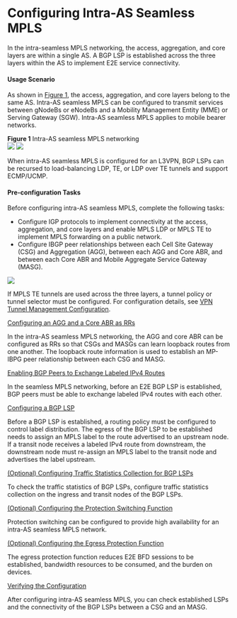 Configuring Intra-AS Seamless MPLS
==================================

In the intra-seamless MPLS networking, the access, aggregation, and core layers are within a single AS. A BGP LSP is established across the three layers within the AS to implement E2E service connectivity.

#### Usage Scenario

As shown in [Figure 1](#EN-US_TASK_0172368636__fig_dc_vrp_seamless_mpls_cfg_000501), the access, aggregation, and core layers belong to the same AS. Intra-AS seamless MPLS can be configured to transmit services between gNodeBs or eNodeBs and a Mobility Management Entity (MME) or Serving Gateway (SGW). Intra-AS seamless MPLS applies to mobile bearer networks.

**Figure 1** Intra-AS seamless MPLS networking  
![](images/fig_dc_vrp_seamless_mpls_cfg_000501.png)
![](../../../../public_sys-resources/note_3.0-en-us.png) 

When intra-AS seamless MPLS is configured for an L3VPN, BGP LSPs can be recursed to load-balancing LDP, TE, or LDP over TE tunnels and support ECMP/UCMP.



#### Pre-configuration Tasks

Before configuring intra-AS seamless MPLS, complete the following tasks:

* Configure IGP protocols to implement connectivity at the access, aggregation, and core layers and enable MPLS LDP or MPLS TE to implement MPLS forwarding on a public network.
* Configure IBGP peer relationships between each Cell Site Gateway (CSG) and Aggregation (AGG), between each AGG and Core ABR, and between each Core ABR and Mobile Aggregate Service Gateway (MASG).

![](../../../../public_sys-resources/note_3.0-en-us.png) 

If MPLS TE tunnels are used across the three layers, a tunnel policy or tunnel selector must be configured. For configuration details, see [VPN Tunnel Management Configuration](dc_vrp_tnlm_cfg_0001.html).



[Configuring an AGG and a Core ABR as RRs](../../../../software/nev8r10_vrpv8r16/user/vrp/dc_vrp_seamless_mpls_cfg_0006.html)

In the intra-AS seamless MPLS networking, the AGG and core ABR can be configured as RRs so that CSGs and MASGs can learn loopback routes from one another. The loopback route information is used to establish an MP-IBPG peer relationship between each CSG and MASG.

[Enabling BGP Peers to Exchange Labeled IPv4 Routes](../../../../software/nev8r10_vrpv8r16/user/vrp/dc_vrp_seamless_mpls_cfg_0008.html)

In the seamless MPLS networking, before an E2E BGP LSP is established, BGP peers must be able to exchange labeled IPv4 routes with each other.

[Configuring a BGP LSP](../../../../software/nev8r10_vrpv8r16/user/vrp/dc_vrp_seamless_mpls_cfg_0009.html)

Before a BGP LSP is established, a routing policy must be configured to control label distribution. The egress of the BGP LSP to be established needs to assign an MPLS label to the route advertised to an upstream node. If a transit node receives a labeled IPv4 route from downstream, the downstream node must re-assign an MPLS label to the transit node and advertises the label upstream.

[(Optional) Configuring Traffic Statistics Collection for BGP LSPs](../../../../software/nev8r10_vrpv8r16/user/vrp/dc_vrp_seamless_mpls_cfg_0045.html)

To check the traffic statistics of BGP LSPs, configure traffic statistics collection on the ingress and transit nodes of the BGP LSPs.

[(Optional) Configuring the Protection Switching Function](../../../../software/nev8r10_vrpv8r16/user/vrp/dc_vrp_seamless_mpls_cfg_0010.html)

Protection switching can be configured to provide high availability for an intra-AS seamless MPLS network.

[(Optional) Configuring the Egress Protection Function](../../../../software/nev8r10_vrpv8r16/user/vrp/dc_vrp_seamless_mpls_cfg_0043.html)

The egress protection function reduces E2E BFD sessions to be established, bandwidth resources to be consumed, and the burden on devices.

[Verifying the Configuration](../../../../software/nev8r10_vrpv8r16/user/vrp/dc_vrp_seamless_mpls_cfg_0011.html)

After configuring intra-AS seamless MPLS, you can check established LSPs and the connectivity of the BGP LSPs between a CSG and an MASG.